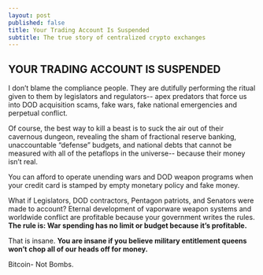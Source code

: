 ```yaml
---
layout: post
published: false
title: Your Trading Account Is Suspended
subtitle: The true story of centralized crypto exchanges
---
```

## YOUR TRADING ACCOUNT IS SUSPENDED

I don’t blame the compliance people. They are dutifully performing the ritual given to them by legislators and regulators-- apex predators that force us into DOD acquisition scams, fake wars, fake national emergencies and perpetual conflict.

Of course, the best way to kill a beast is to suck the air out of their cavernous dungeon, revealing the sham of fractional reserve banking, unaccountable “defense” budgets, and national debts that cannot be measured with all of the petaflops in the universe-- because their money isn’t real.

You can afford to operate unending wars and DOD weapon programs when your credit card is stamped by empty monetary policy and fake money.

What if Legislators, DOD contractors, Pentagon patriots, and Senators were made to account? Eternal development of vaporware weapon systems and worldwide conflict are profitable because your government writes the rules. **The rule is: War spending has no limit or budget because it’s profitable.**

That is insane. **You are insane if you believe military entitlement queens won’t chop all of our heads off for money.**       

Bitcoin- Not Bombs.
